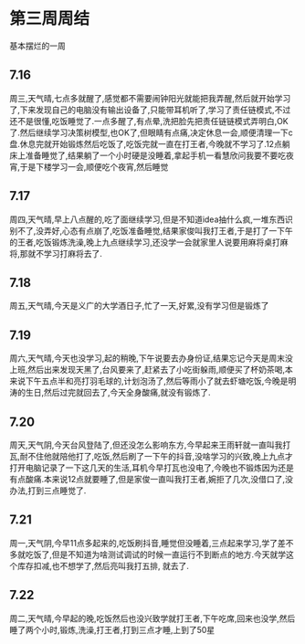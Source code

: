 # 第三周周结
  基本摆烂的一周
## 7.16  
  周三,天气晴,七点多就醒了,感觉都不需要闹钟阳光就能把我弄醒,然后就开始学习了,下来发现自己的电脑没有输出设备了,只能带耳机听了,学习了责任链模式,不过还不是很懂,吃饭睡觉了.一点多醒了,有点晕,洗把脸先把责任链链模式弄明白,OK了.然后继续学习决策树模型,也OK了,但眼睛有点痛,决定休息一会,顺便清理一下c盘.休息完就开始锻炼然后吃饭了,吃饭完就一直在打王者,今晚就不学习了.12点躺床上准备睡觉了,结果躺了一个小时硬是没睡着,拿起手机一看慧欣问我要不要吃夜宵,于是下楼学习一会,顺便吃个夜宵,然后睡觉
## 7.17
  周四,天气晴,早上八点醒的,吃了面继续学习,但是不知道idea抽什么疯,一堆东西识别不了,没弄好,心态有点崩了,吃饭准备睡觉,结果家俊叫我打王者,于是打了一下午的王者,吃饭锻炼洗澡,晚上九点继续学习,还没学一会就家里人说要用麻将桌打麻将,那就不学习打麻将去了.
## 7.18
  周五,天气晴,今天是义广的大学酒日子,忙了一天,好累,没有学习但是锻炼了
## 7.19
  周六,天气晴,今天也没学习,起的稍晚,下午说要去办身份证,结果忘记今天是周末没上班,然后出来发现天黑了,台风要来了,赶紧去了小吃街躲雨,顺便买了杯奶茶喝,本来说下午五点半和亮打羽毛球的,计划泡汤了,然后等雨小了就去虾塘吃饭,今晚是明涛的生日,然后过完就回去了,今天全身酸痛,就没有锻炼了.
## 7.20
  周天,天气阴,今天台风登陆了,但还没怎么影响东方,今早起来王雨轩就一直叫我打瓦,耐不住他就陪他打了,吃饭,然后刷了一下午的抖音,没啥学习的兴致,晚上九点才打开电脑记录了一下这几天的生活,耳机今早打瓦也没电了,今晚也不锻炼因为还是有点酸痛.本来说12点就要睡了,但是家俊一直叫我打王者,婉拒了几次,没借口了,没办法,打到三点睡觉了.
## 7.21
  周一,天气阴,今早11点多起来的,吃饭刷抖音,睡觉但没睡着,三点起来学习,学了差不多就吃饭了,但是不知道为啥测试调试的时候一直运行不到断点的地方.今天就学这个库存扣减,也不想学了,然后亮叫我打五排, 就去了.
## 7.22
  周二,天气晴,今早起的晚,吃饭然后也没兴致学就打王者,下午吃席,回来也没学,然后睡了两个小时,锻炼,洗澡,打王者,打到三点才睡,上到了50星